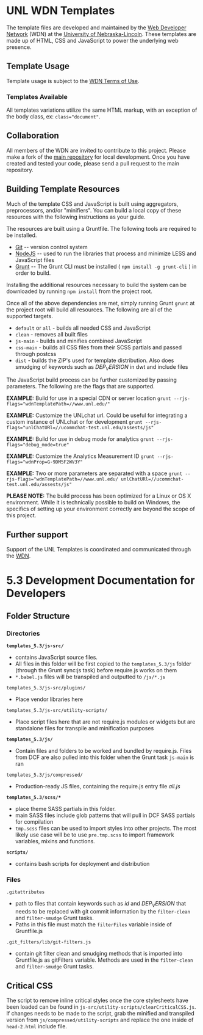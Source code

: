 # UNL WDN Templates

The template files are developed and maintained by the [Web Developer Network](https://wdn.unl.edu/) (WDN) at the [University of Nebraska-Lincoln](https://www.unl.edu/). These templates are made up of HTML, CSS and JavaScript to power the underlying web presence.

## Template Usage

Template usage is subject to the [WDN Terms of Use](https://wdn.unl.edu/unledu-web-framework-terms-use).

### Templates Available

All templates variations utilize the same HTML markup, with an exception of the body class, ex: `class="document"`.

## Collaboration

All members of the WDN are invited to contribute to this project. Please make a fork of the [main repository](https://github.com/unl/wdntemplates) for local development. Once you have created and tested your code, please send a pull request to the main repository.

## Building Template Resources

Much of the template CSS and JavaScript is built using aggregators, preprocessors, and/or "minifiers". You can build a local copy of these resources with the following instructions as your guide.

The resources are built using a Gruntfile. The following tools are required to be installed.

* [Git](https://git-scm.com/) -- version control system
* [NodeJS](https://nodejs.org/) -- used to run the libraries that process and minimize LESS and JavaScript files
* [Grunt](https://gruntjs.com) -- The Grunt CLI must be installed ( `npm install -g grunt-cli` ) in order to build.

Installing the additional resources necessary to build the system can be downloaded by running `npm install` from the project root.

Once all of the above dependencies are met, simply running Grunt `grunt` at the project root will build all resources. The following are all of the supported targets.

* `default` or `all` - builds all needed CSS and JavaScript
* `clean` - removes all built files
* `js-main` - builds and minifies combined JavaScript
* `css-main` - builds all CSS files from their SCSS partials and passed through postcss
* `dist` - builds the ZIP's used for template distribution. Also does smudging of keywords such as $DEP_VERSION$ in dwt and include files

The JavaScript build process can be further customized by passing parameters. The following are the flags that are supported.

__EXAMPLE:__ Build for use in a special CDN or server location
`grunt --rjs-flags="wdnTemplatePath=//www.unl.edu/"`

__EXAMPLE:__ Customize the UNLchat url.  Could be useful for integrating a custom instance of UNLchat or for development
`grunt --rjs-flags="unlChatURl=//ucommchat-test.unl.edu/assests/js"`

__EXAMPLE:__ Build for use in debug mode for analytics
`grunt --rjs-flags="debug_mode=true"`

__EXAMPLE:__  Customize the Analytics Measurement ID
`grunt --rjs-flags="wdnProp=G-9DM5F2WV3Y"`

__EXAMPLE:__ Two or more parameters are separated with a space
`grunt --rjs-flags="wdnTemplatePath=//www.unl.edu/ unlChatURl=//ucommchat-test.unl.edu/assests/js"`

__PLEASE NOTE:__ The build process has been optimized for a Linux or OS X environment. While it is technically possible to build on Windows, the specifics of setting up your environment correctly are beyond the scope of this project.

## Further support

Support of the UNL Templates is coordinated and communicated through the [WDN](https://wdn.unl.edu/).

# 5.3 Development Documentation  for Developers

## Folder Structure
### Directories
__`templates_5.3/js-src/`__
* contains JavaScript source files.
* All files in this folder will be first copied to the
`templates_5.3/js` folder (through the Grunt sync:js task) before require.js works on them
* `*.babel.js` files will be transpiled and outputted to `/js/*.js`

`templates_5.3/js-src/plugins/`
* Place vendor libraries here

`templates_5.3/js-src/utility-scripts/`
* Place script files here that are not require.js modules or widgets but are standalone files for transpile and minification purposes

__`templates_5.3/js/`__
* Contain files and folders to be worked and bundled by require.js. Files from DCF are also pulled into this folder when the Grunt task `js-main` is ran

`templates_5.3/js/compressed/`
* Production-ready JS files, containing the require.js entry file _all.js_

__`templates_5.3/scss/*`__
* place theme SASS partials in this folder.
* main SASS files include glob patterns that will pull in DCF SASS partials for compilation
* `tmp.scss` files can be used to import styles into other projects. The most likely use case will be to use `pre.tmp.scss` to import framework variables, mixins and functions.

__`scripts/`__
* contains bash scripts for deployment and distribution

### Files
`.gitattributes`
* path to files that contain keywords such as $id$ and $DEP_VERSION$ that needs to be replaced with git commit
information by the `filter-clean` and `filter-smudge` Grunt tasks.
* Paths in this file must match the `filterFiles` variable inside of Gruntfile.js

`.git_filters/lib/git-filters.js`
* contain git filter clean and smudging methods that is imported into Gruntfile.js as gitFilters variable. Methods
are used in the `filter-clean` and `filter-smudge` Grunt tasks.

## Critical CSS
The script to remove inline critical styles once the core stylesheets have been loaded can be found in
`js-src/utility-scripts/clearCriticalCSS.js`. If changes needs to be made to the script, grab the minified and
transpiled version from `js/compressed/utility-scripts` and replace the one inside  of `head-2.html` include file.

